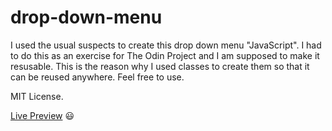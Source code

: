 # drop-down-menu

I used the usual suspects to create this drop down menu "JavaScript". I had to do this as an exercise for The Odin Project and I am supposed to make it resusable. This is the reason why I used classes to create them so that it can be reused anywhere. Feel free to use.

MIT License.

<a href="https://triniluke.github.io/drop-down-menu/">Live Preview</a> &#128515;
